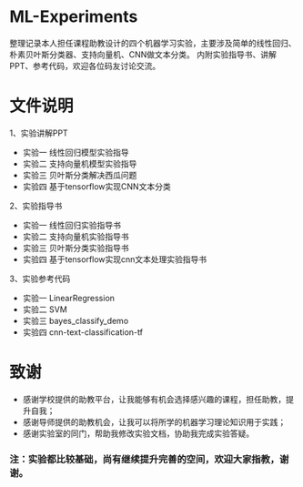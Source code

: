 # ML-Experiments
整理记录本人担任课程助教设计的四个机器学习实验，主要涉及简单的线性回归、朴素贝叶斯分类器、支持向量机、CNN做文本分类。
内附实验指导书、讲解PPT、参考代码，欢迎各位码友讨论交流。
 
# 文件说明
1、实验讲解PPT 
- 实验一 线性回归模型实验指导
- 实验二 支持向量机模型实验指导
- 实验三 贝叶斯分类解决西瓜问题
- 实验四 基于tensorflow实现CNN文本分类

2、实验指导书 
- 实验一 线性回归实验指导书
- 实验二 支持向量机实验指导书
- 实验三 贝叶斯分类实验指导书
- 实验四 基于tensorflow实现cnn文本处理实验指导书

3、实验参考代码 
- 实验一 LinearRegression
- 实验二 SVM
- 实验三 bayes_classify_demo
- 实验四 cnn-text-classification-tf

# 致谢
- 感谢学校提供的助教平台，让我能够有机会选择感兴趣的课程，担任助教，提升自我；
- 感谢导师提供的助教机会，让我可以将所学的机器学习理论知识用于实践；
- 感谢实验室的同门，帮助我修改实验文档，协助我完成实验答疑。
 
### 注：实验都比较基础，尚有继续提升完善的空间，欢迎大家指教，谢谢。
